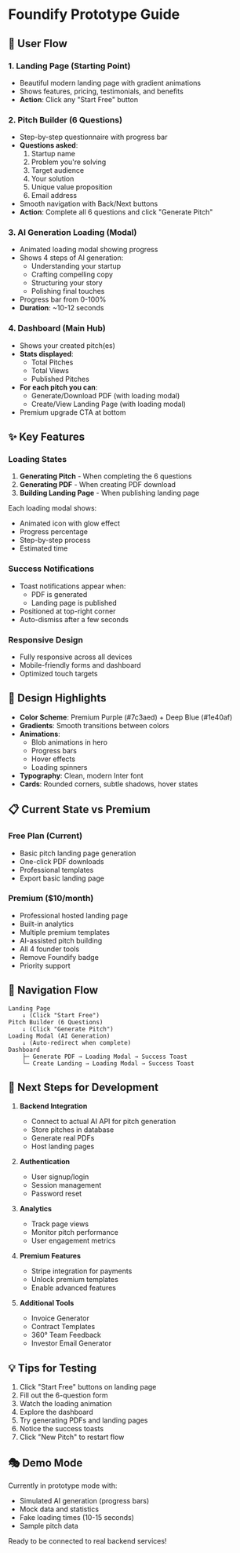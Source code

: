 # Foundify Prototype Guide

## 🎯 User Flow

### 1. **Landing Page** (Starting Point)
- Beautiful modern landing page with gradient animations
- Shows features, pricing, testimonials, and benefits
- **Action**: Click any "Start Free" button

### 2. **Pitch Builder** (6 Questions)
- Step-by-step questionnaire with progress bar
- **Questions asked**:
  1. Startup name
  2. Problem you're solving
  3. Target audience
  4. Your solution
  5. Unique value proposition
  6. Email address
- Smooth navigation with Back/Next buttons
- **Action**: Complete all 6 questions and click "Generate Pitch"

### 3. **AI Generation Loading** (Modal)
- Animated loading modal showing progress
- Shows 4 steps of AI generation:
  - Understanding your startup
  - Crafting compelling copy
  - Structuring your story
  - Polishing final touches
- Progress bar from 0-100%
- **Duration**: ~10-12 seconds

### 4. **Dashboard** (Main Hub)
- Shows your created pitch(es)
- **Stats displayed**:
  - Total Pitches
  - Total Views
  - Published Pitches
- **For each pitch you can**:
  - Generate/Download PDF (with loading modal)
  - Create/View Landing Page (with loading modal)
- Premium upgrade CTA at bottom

## ✨ Key Features

### Loading States
1. **Generating Pitch** - When completing the 6 questions
2. **Generating PDF** - When creating PDF download
3. **Building Landing Page** - When publishing landing page

Each loading modal shows:
- Animated icon with glow effect
- Progress percentage
- Step-by-step process
- Estimated time

### Success Notifications
- Toast notifications appear when:
  - PDF is generated
  - Landing page is published
- Positioned at top-right corner
- Auto-dismiss after a few seconds

### Responsive Design
- Fully responsive across all devices
- Mobile-friendly forms and dashboard
- Optimized touch targets

## 🎨 Design Highlights

- **Color Scheme**: Premium Purple (#7c3aed) + Deep Blue (#1e40af)
- **Gradients**: Smooth transitions between colors
- **Animations**: 
  - Blob animations in hero
  - Progress bars
  - Hover effects
  - Loading spinners
- **Typography**: Clean, modern Inter font
- **Cards**: Rounded corners, subtle shadows, hover states

## 📋 Current State vs Premium

### Free Plan (Current)
- Basic pitch landing page generation
- One-click PDF downloads
- Professional templates
- Export basic landing page

### Premium ($10/month)
- Professional hosted landing page
- Built-in analytics
- Multiple premium templates
- AI-assisted pitch building
- All 4 founder tools
- Remove Foundify badge
- Priority support

## 🔄 Navigation Flow

```
Landing Page
    ↓ (Click "Start Free")
Pitch Builder (6 Questions)
    ↓ (Click "Generate Pitch")
Loading Modal (AI Generation)
    ↓ (Auto-redirect when complete)
Dashboard
    ├─ Generate PDF → Loading Modal → Success Toast
    └─ Create Landing → Loading Modal → Success Toast
```

## 🚀 Next Steps for Development

1. **Backend Integration**
   - Connect to actual AI API for pitch generation
   - Store pitches in database
   - Generate real PDFs
   - Host landing pages

2. **Authentication**
   - User signup/login
   - Session management
   - Password reset

3. **Analytics**
   - Track page views
   - Monitor pitch performance
   - User engagement metrics

4. **Premium Features**
   - Stripe integration for payments
   - Unlock premium templates
   - Enable advanced features

5. **Additional Tools**
   - Invoice Generator
   - Contract Templates
   - 360° Team Feedback
   - Investor Email Generator

## 💡 Tips for Testing

1. Click "Start Free" buttons on landing page
2. Fill out the 6-question form
3. Watch the loading animation
4. Explore the dashboard
5. Try generating PDFs and landing pages
6. Notice the success toasts
7. Click "New Pitch" to restart flow

## 🎭 Demo Mode
Currently in prototype mode with:
- Simulated AI generation (progress bars)
- Mock data and statistics
- Fake loading times (10-15 seconds)
- Sample pitch data

Ready to be connected to real backend services!